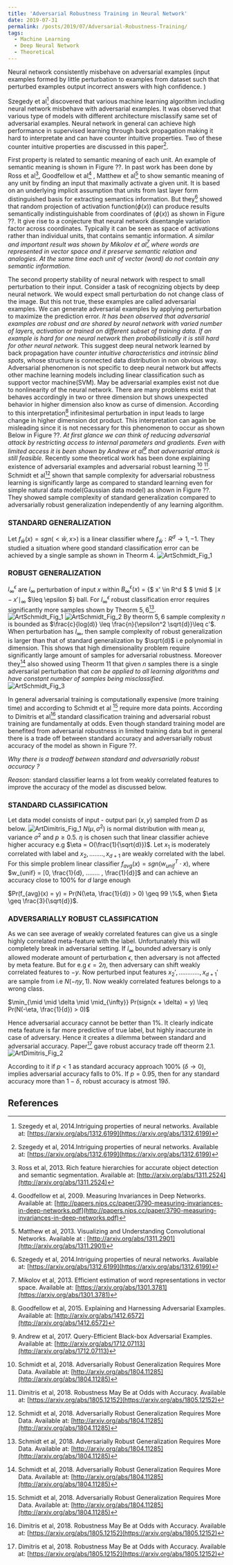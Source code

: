```yaml
---
title: 'Adversarial Robustness Training in Neural Network'
date: 2019-07-31
permalink: /posts/2019/07/Adversarial-Robustness-Training/
tags:
  - Machine Learning
  - Deep Neural Network
  - Theoretical
---
```


Neural network consistently misbehave on adversarial examples (input examples formed by little perturbation to examples from dataset such that perturbed examples output incorrect answers with high confidence. )

Szegedy et al[^SzZaSuBrErGoFe2014] discovered that various machine learning algorithm including neural network misbehave with adversarial examples. It was observed that various type of models with different 
architecture misclassify same set of adversarial examples. Neural network in general can achieve high performance in supervised learning through back propagation making it hard to interpretate and can have
counter intuitive properties. Two of these counter intuitive properties are discussed in this paper[^SzZaSuBrErGoFe2014].
  
First property is related to semantic meaning of each unit. An example of semantic meaning is shown in Figure ??. In past work has been done by Ross et al[^GiDoDaMA2013], Goodfellow et al[^GoLeeLeSaNg2009]
, Matthew et al[^ZeFe2013] to show semantic meaning of any unit by finding an input that maximally activate a given unit. It is based on an underlying implicit assumption that units from last layer form 
distinguished basis for extracting semantics information. But they[^SzZaSuBrErGoFe2014] showed that random projection of activation function($\phi(x)$) can produce results semantically indistinguishable from 
coordinates of ($\phi(x)$) as shown in Figure ??. It give rise to a conjecture that neural network disentangle variation factor across coordinates. Typically it can be seen as space of 
activations rather than individual units, that contains semantic information. *A similar and important result was shown by Mikolov et al[^MiChCoDe2013] where words are represented in*
*vector space and it preserve semantic relation and analogies. At the same time each unit of vector (word) do not contain any semantic information.* 

The second property stability of neural network with respect to small perturbation to their input. Consider a task of recognizing objects by deep neural network. We would expect small perturbation do not 
change class of the image. But this not true, these examples are called adversarial examples. We can generate adversarial examples by applying perturbation to maximize the prediction error. *It has been*
*observed that adversarial examples are robust and are shared by neural network with varied number of layers, activation or trained on different subset of training data. If an example is hard for one neural*
*network then probabilistically it is still hard for other neural network.*  This suggest deep neural network learned by back propagation have *counter intuitive characteristics and intrinsic blind spots*, whose
structure is connected data distribution in non obvious way. Adversarial phenomenon is not specific to deep neural network but affects other machine learning models including linear classification such as
support vector machine(SVM). May be adversarial examples exist not due to nonlinearity of the neural network. There are many problems exist that behaves accordingly in two or three dimension but shows unexpected
behavior in higher dimension also know as curse of dimension. According to this interpretation[^GoShSz2015] infinitesimal perturbation in input leads to large change in higher dimension dot product. This 
interpretation can again be misleading since it is not necessary for this phenomenon to occur as shown Below in Figure ??. 
*At first glance we can think of reducing adversarial attack by restricting access to internal parameters and gradients. Even with limited access it is been shown by Andrew et al[^IlEnAtLi2017] that adversarial*
*attack is still feasible.* 
Recently some theoretical work has been done explaining existence of adversarial examples and adversarial robust learning [^ScSaTsTaMa2018] [^TsSaEnTuMa2019]. Schmidt et al[^ScSaTsTaMa2018] shown that sample complexity for 
adversarial robustness learning is significantly large as compared to standard learning even for simple natural data model(Gaussian data model) as shown in Figure ??. They showed sample complexity of standard 
generalization compared to adversarially robust generalization independently of any learning algorithm. 
### STANDARD GENERALIZATION ###
Let $f_{\hat{w}}(x) = sgn(<\hat{w}, x>)$ is a linear classifier where $f_{\hat{w}}: R^d \to {1, -1}$. They studied a situation where good standard classification error can be achieved by a single sample as shown
in Theorm $4$.
![ArtSchmidt_Fig_1](https://pragup.github.io/images/ART_Schmidt_Theorm_4.PNG)
### ROBUST GENERALIZATION ###
$l_{\infty}^{\epsilon}$ are $l_{\infty}$ perturbation of input $x$ within $B_{\infty}^{\epsilon}(x)$ = {$ x' \in R^d $ $ \mid $ $\mid{x - x'}\mid_{\infty}$   $\leq \epsilon $}  ball. For $l_{\infty}^{\epsilon}$
robust classification error requires significantly more samples shown by Theorm $5, 6$[^ScSaTsTaMa2018].      
![ArtSchmidt_Fig_1](https://pragup.github.io/images/ART_Schmidt_Theorm_5.PNG)
![ArtSchmidt_Fig_2](https://pragup.github.io/images/ART_Schmidt_Theorm_6.PNG)
By theorm $5, 6$ sample complexity $n$ is bounded as $\frac{c}{log(d)} \leq \frac{n}{\epsilon^2 \sqrt{d}}\leq  c'$. 
When perturbation has $l_{\infty}$, then sample complexity of robust generalization is larger than that of standard generalization by $\sqrt{d}$ i.e polynomial in dimension. This shows that high dimensionality problem require
significantly large amount of samples for adversarial robustness. Moreover they[^ScSaTsTaMa2018] also showed using Theorm $11$ that given $n$ samples there is a single adversarial perturbation that *can be applied to all learning*
*algorithms and have constant number of samples being misclassified*.  
![ArtSchmidt_Fig_3](https://pragup.github.io/images/ART_Schmidt_Theorm_11.PNG)

In general adversarial training is computationally expensive (more training time) and according to Schmidt et al [^ScSaTsTaMa2018] require more data points. According to Dimitris et al[^TsSaEnTuMa2019] standard classification training 
and adversarial robust training are fundamentally at odds. Even though standard training model are benefited from adversarial robustness in limited training data but in general there is a trade off between standard accuracy 
and adversarially robust accuracy of the model as shown in Figure ??. 

*Why there is a tradeoff between standard and adversarially robust accuracy ?*

*Reason:* standard classifier learns a lot from weakly correlated features to improve the accuracy of the model as discussed below. 

### STANDARD CLASSIFICATION ###
Let data model consists of input - output pari $(x, y)$ sampled from $D$ as below.
![ArtDimitris_Fig_1](https://pragup.github.io/images/ART_Dimitris_Figure_1.PNG)
$N(\mu, \sigma^2)$ is normal distribution with mean $\mu$, variance $\sigma^2$ and $p \geq 0.5$. $\eta$ is chosen such that linear classifier achieve higher accuracy e.g $\eta = O(\frac{1}{\sqrt{d}})$. Let $x_1$
is moderately correlated with label and $x_2, ........ , x_{d + 1}$ are weakly correlated with the label. For this simple problem linear classifier 
$f_{avg}(x) = sgn(w_{unif}^{T}\cdot x)$, where $w_{unif} = [0, \frac{1}{d}, ........ , \frac{1}{d}]$ and can achieve an accuracy close to $100\%$ for $d$ large enough 

$Pr(f_{avg}(x) = y) = Pr(N(\eta, \frac{1}{d})  > 0) \geq 99 \%$, when $\eta \geq \frac{3}{\sqrt{d}}$. 
### ADVERSARIALLY ROBUST CLASSIFICATION ###
As we can see average of weakly correlated features can give us a single highly correlated meta-feature with the label. Unfortunately this will completely break in adversarial setting. If $l_{\infty}$ bounded adversary
is only allowed moderate amount of perturbation $\epsilon$, then adversary is not affected by meta feature. But for e.g $\epsilon = 2\eta$, then adversary can shift weakly correlated features to $-y$. Now perturbed input features
$x_2', ............, x_{d+1}'$ are sample from i.e $N(-\eta y, 1)$. Now weakly correlated features belongs to a wrong class.

$\min_{\mid \mid \delta \mid \mid_{\infty}} Pr(sign(x + \delta) = y) \leq Pr(N(-\eta, \frac{1}{d}) > 0)$

Hence adversarial accuracy cannot be better than $1 \%$. It clearly indicate meta feature is far more predictive of true label, but highly inaccurate in case of adversary. Hence it creates a dilemma between standard and 
adversarial accuracy. Paper[^TsSaEnTuMa2019] gave robust accuracy trade off theorm $2.1$.
![ArtDimitris_Fig_2](https://pragup.github.io/images/ART_Dimitris_Theorm_2_1.PNG)

According to it if $p < 1$ as standard accuracy approach $100 \%$ ($\delta \to 0$), implies adversarial accuracy falls to $0\%$. If $p = 0.95$, then for any standard accuracy more than $1 - \delta$, robust accuracy is atmost $19\delta$.                                 













## References ##

[^SzZaSuBrErGoFe2014]: Szegedy et al, 2014.Intriguing properties of neural networks. Available at: [https://arxiv.org/abs/1312.6199](https://arxiv.org/abs/1312.6199)

[^GiDoDaMA2013]: Ross et al, 2013. Rich feature hierarchies for accurate object detection and semantic segmentation. Available at: [http://arxiv.org/abs/1311.2524](http://arxiv.org/abs/1311.2524)

[^GoLeeLeSaNg2009]: Goodfellow et al, 2009. Measuring Invariances in Deep Networks. Available at: [http://papers.nips.cc/paper/3790-measuring-invariances-in-deep-networks.pdf](http://papers.nips.cc/paper/3790-measuring-invariances-in-deep-networks.pdf)

[^ZeFe2013]: Matthew et al, 2013. Visualizing and Understanding Convolutional Networks. Available at : [http://arxiv.org/abs/1311.2901](http://arxiv.org/abs/1311.2901) 

[^MiChCoDe2013]: Mikolov et al, 2013. Efficient estimation of word representations in vector space. Available at: [https://arxiv.org/abs/1301.3781](https://arxiv.org/abs/1301.3781)

[^IlEnAtLi2017]: Andrew et al, 2017. Query-Efficient Black-box Adversarial Examples. Available at: [http://arxiv.org/abs/1712.07113](http://arxiv.org/abs/1712.07113)

[^GoShSz2015]: Goodfellow et al, 2015. Explaining and Harnessing Adversarial Examples. Available at: [http://arxiv.org/abs/1412.6572](http://arxiv.org/abs/1412.6572)

[^ScSaTsTaMa2018]: Schmidt et al, 2018. Adversarially Robust Generalization Requires More Data. Available at: [http://arxiv.org/abs/1804.11285](http://arxiv.org/abs/1804.11285)

[^TsSaEnTuMa2019]: Dimitris et al, 2018. Robustness May Be at Odds with Accuracy. Available at: [https://arxiv.org/abs/1805.12152](https://arxiv.org/abs/1805.12152)
